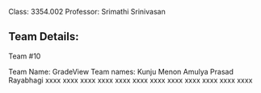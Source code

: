 Class: 3354.002
Professor: Srimathi Srinivasan

Team Details:
-----------------------------------------------------------------------------------------------------------------------------------------------------------------------------------------------------------------------
Team #10

Team Name:  GradeView 
Team names:
Kunju Menon
Amulya Prasad Rayabhagi
xxxx xxxx
xxxx xxxx
xxxx xxxx
xxxx xxxx
xxxx xxxx
xxxx xxxx
